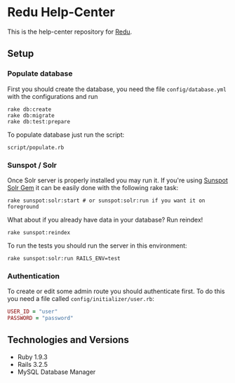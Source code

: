 # Redu Help-Center

This is the help-center repository for [Redu](www.redu.com.br).

## Setup

### Populate database

First you should create the database, you need the file ``config/database.yml`` with the configurations and run 
```shell
rake db:create
rake db:migrate
rake db:test:prepare
```

To populate database just run the script:
```shell
script/populate.rb
```

### Sunspot / Solr
Once Solr server is properly installed you may run it. If you're using 
[Sunspot Solr Gem](https://github.com/outoftime/sunspot/tree/master/sunspot_solr#sunspotsolr)
it can be easily done with the following rake task:
```shell
rake sunspot:solr:start # or sunspot:solr:run if you want it on foreground
```
What about if you already have data in your database? Run reindex!
```shell
rake sunspot:reindex
```
To run the tests you should run the server in this environment:
```shell
rake sunspot:solr:run RAILS_ENV=test
```

### Authentication
To create or edit some admin route you should authenticate first. To do this you need a file called ``config/initializer/user.rb``:
```ruby
USER_ID = "user"
PASSWORD = "password"
```

## Technologies and Versions
* Ruby 1.9.3
* Rails 3.2.5
* MySQL Database Manager